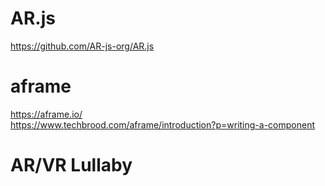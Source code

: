 # AR.js
https://github.com/AR-js-org/AR.js

# aframe
https://aframe.io/ \
https://www.techbrood.com/aframe/introduction?p=writing-a-component

# AR/VR Lullaby

